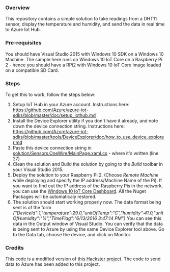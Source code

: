 ### Overview
This repository contains a simple solution to take readings from a DHT11 sensor, display the temperature and humidity, and send the data in real time to Azure Iot Hub.

### Pre-requisites
You should have Visual Studio 2015 with Windows 10 SDK on a Windows 10 Machine. The sample here runs on Windows 10 IoT Core on a Raspberry Pi 2 - hence you should have a RPi2 with Windows 10 IoT Core image loaded on a compatible SD Card.

### Steps
To get this to work, follow the steps below:
1.  Setup IoT Hub in your Azure account. Instructions here: https://github.com/Azure/azure-iot-sdks/blob/master/doc/setup_iothub.md
2.  Install the Device Explorer utility if you don't have it already, and note down the device connection string. Instructions here: https://github.com/Azure/azure-iot-sdks/blob/master/tools/DeviceExplorer/doc/how_to_use_device_explorer.md
3.  Paste this device connection string in [solution/Sensors.OneWire/MainPage.xaml.cs](https://github.com/saurabhkirtani/dht11-azureIoT/blob/master/solution/Sensors.OneWire/MainPage.xaml.cs#L27) - where it's written *<enter-your-device-connection-string-here>* (line 27)
4.  Clean the solution and Build the solution by going to the *Build* toolbar in your Visual Studio 2015.
5.  Deploy the solution to your Raspberry Pi 2. (Choose *Remote Machine* while deploying and specify the IP address/Machine Name of the Pi). If you want to find out the IP address of the Raspberry Pis in the network, you can use the [Windows 10 IoT Core Dashboard](https://developer.microsoft.com/en-us/windows/iot/downloads). All the Nuget Packages will be automaticaly restored.
6.  The solution should start working properly now. The data format being sent is of the form
    *{"DeviceId":1,"temperature":29.0,"unitOfTemp":"C","humidity":41.0,"unitOfHumidity":"%","TimeFlag":"6/13/2016 3:47:14 PM"}*
    You can see this data in the Output window of Visual Studio. You can verify that the data is being sent to Azure by using the same Device Explorer tool above. Go to the Data tab, choose the device, and click on Monitor.
    
### Credits
This code is a modified version of [this Hackster project](https://www.hackster.io/porrey/dht11-dht22-temperature-sensor-077790). The code to send data to Azure has been added to this project.
